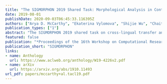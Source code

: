 ```yaml
---
title: "The SIGMORPHON 2019 Shared Task: Morphological Analysis in Context and Cross-Lingual Transfer for Inflection"
date: 2019-08-01
publishDate: 2020-09-03T06:45:33.116395Z
authors: ["Arya D. McCarthy", "Ekaterina Vylomova", "Shijie Wu", "Chaitanya Malaviya", "Lawrence Wolf-Sonkin", "Garrett Nicolai", "Christo Kirov", "Miikka Silfverberg", "Sabrina Mielke", "Jeffrey Heinz", "Ryan Cotterell", "Mans Hulden"]
publication_types: ["1"]
abstract: "The SIGMORPHON 2019 shared task on cross-lingual transfer and contextual analysis in morphology examined transfer learning of inflection between 100 language pairs, as well as contextual lemmatization and morphosyntactic description in 66 languages. The first task evolves past years' inflection tasks by examining transfer of morphological inflection knowledge from a high-resource language to a low-resource language. This year also presents a new second challenge on lemmatization and morphological feature analysis in context. All submissions featured a neural component and built on either this year's strong baselines or highly ranked systems from previous years' shared tasks. Every participating team improved in accuracy over the baselines for the inflection task (though not Levenshtein distance), and every team in the contextual analysis task improved on both state-of-the-art neural and non-neural baselines."
featured: false
publication: "*Proceedings of the 16th Workshop on Computational Research in Phonetics, Phonology, and Morphology*"
publication_short: "SIGMORPHON"
links:
- name: Anthology
  url: https://www.aclweb.org/anthology/W19-4226v2.pdf
- name: arXiv
  url: https://arxiv.org/abs/1910.11493
url_pdf: papers/mccarthy+al.tacl19.pdf
---
```


